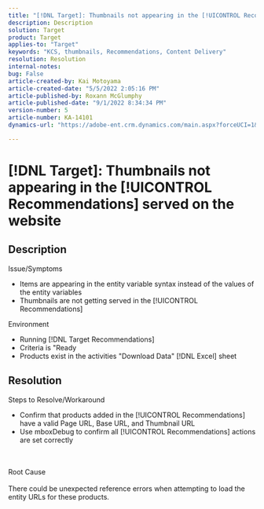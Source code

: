 ```yaml
---
title: "[!DNL Target]: Thumbnails not appearing in the [!UICONTROL Recommendations] served on the website"
description: Description
solution: Target
product: Target
applies-to: "Target"
keywords: "KCS, thumbnails, Recommendations, Content Delivery"
resolution: Resolution
internal-notes: 
bug: False
article-created-by: Kai Motoyama
article-created-date: "5/5/2022 2:05:16 PM"
article-published-by: Roxann McGlumphy
article-published-date: "9/1/2022 8:34:34 PM"
version-number: 5
article-number: KA-14101
dynamics-url: "https://adobe-ent.crm.dynamics.com/main.aspx?forceUCI=1&pagetype=entityrecord&etn=knowledgearticle&id=4f2d5b63-7ccc-ec11-a7b5-6045bd00d995"

---
```

# [!DNL Target]: Thumbnails not appearing in the [!UICONTROL Recommendations] served on the website

## Description

Issue/Symptoms<br>
- Items are appearing in the entity variable syntax instead of the values of the entity variables
- Thumbnails are not getting served in the [!UICONTROL Recommendations]

Environment
- Running [!DNL Target Recommendations]
- Criteria is "Ready
- Products exist in the activities "Download Data" [!DNL Excel] sheet



## Resolution

Steps to Resolve/Workaround
- Confirm that products added in the [!UICONTROL Recommendations] have a valid Page URL, Base URL, and Thumbnail URL
- Use mboxDebug to confirm all [!UICONTROL Recommendations] actions are set correctly

<br><br>Root Cause<br><br>
There could be unexpected reference errors when attempting to load the entity URLs for these products.
